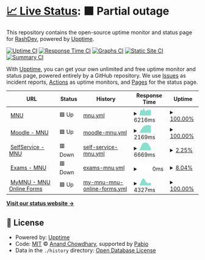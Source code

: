 # [📈 Live Status](https://Rashnan.github.io/mnu-upptime): <!--live status--> **🟧 Partial outage**

This repository contains the open-source uptime monitor and status page for [RashDev](https://Rashnan.github.io/mnu-upptime), powered by [Upptime](https://github.com/upptime/upptime).

[![Uptime CI](https://github.com/Rashnan/mnu-upptime/workflows/Uptime%20CI/badge.svg)](https://github.com/Rashnan/mnu-upptime/actions?query=workflow%3A%22Uptime+CI%22)
[![Response Time CI](https://github.com/Rashnan/mnu-upptime/workflows/Response%20Time%20CI/badge.svg)](https://github.com/Rashnan/mnu-upptime/actions?query=workflow%3A%22Response+Time+CI%22)
[![Graphs CI](https://github.com/Rashnan/mnu-upptime/workflows/Graphs%20CI/badge.svg)](https://github.com/Rashnan/mnu-upptime/actions?query=workflow%3A%22Graphs+CI%22)
[![Static Site CI](https://github.com/Rashnan/mnu-upptime/workflows/Static%20Site%20CI/badge.svg)](https://github.com/Rashnan/mnu-upptime/actions?query=workflow%3A%22Static+Site+CI%22)
[![Summary CI](https://github.com/Rashnan/mnu-upptime/workflows/Summary%20CI/badge.svg)](https://github.com/Rashnan/mnu-upptime/actions?query=workflow%3A%22Summary+CI%22)

With [Upptime](https://upptime.js.org), you can get your own unlimited and free uptime monitor and status page, powered entirely by a GitHub repository. We use [Issues](https://github.com/Rashnan/mnu-upptime/issues) as incident reports, [Actions](https://github.com/Rashnan/mnu-upptime/actions) as uptime monitors, and [Pages](https://Rashnan.github.io/mnu-upptime) for the status page.

<!--start: status pages-->
<!-- This summary is generated by Upptime (https://github.com/upptime/upptime) -->
<!-- Do not edit this manually, your changes will be overwritten -->
<!-- prettier-ignore -->
| URL | Status | History | Response Time | Uptime |
| --- | ------ | ------- | ------------- | ------ |
| <img alt="" src="https://icons.duckduckgo.com/ip3/mnu.edu.mv.ico" height="13"> [MNU](https://mnu.edu.mv) | 🟩 Up | [mnu.yml](https://github.com/Rashnan/mnu-upptime/commits/HEAD/history/mnu.yml) | <details><summary><img alt="Response time graph" src="./graphs/mnu/response-time-week.png" height="20"> 6216ms</summary><br><a href="https://Rashnan.github.io/mnu-upptime/history/mnu"><img alt="Response time 6216" src="https://img.shields.io/endpoint?url=https%3A%2F%2Fraw.githubusercontent.com%2FRashnan%2Fmnu-upptime%2FHEAD%2Fapi%2Fmnu%2Fresponse-time.json"></a><br><a href="https://Rashnan.github.io/mnu-upptime/history/mnu"><img alt="24-hour response time 6216" src="https://img.shields.io/endpoint?url=https%3A%2F%2Fraw.githubusercontent.com%2FRashnan%2Fmnu-upptime%2FHEAD%2Fapi%2Fmnu%2Fresponse-time-day.json"></a><br><a href="https://Rashnan.github.io/mnu-upptime/history/mnu"><img alt="7-day response time 6216" src="https://img.shields.io/endpoint?url=https%3A%2F%2Fraw.githubusercontent.com%2FRashnan%2Fmnu-upptime%2FHEAD%2Fapi%2Fmnu%2Fresponse-time-week.json"></a><br><a href="https://Rashnan.github.io/mnu-upptime/history/mnu"><img alt="30-day response time 6216" src="https://img.shields.io/endpoint?url=https%3A%2F%2Fraw.githubusercontent.com%2FRashnan%2Fmnu-upptime%2FHEAD%2Fapi%2Fmnu%2Fresponse-time-month.json"></a><br><a href="https://Rashnan.github.io/mnu-upptime/history/mnu"><img alt="1-year response time 6216" src="https://img.shields.io/endpoint?url=https%3A%2F%2Fraw.githubusercontent.com%2FRashnan%2Fmnu-upptime%2FHEAD%2Fapi%2Fmnu%2Fresponse-time-year.json"></a></details> | <details><summary><a href="https://Rashnan.github.io/mnu-upptime/history/mnu">100.00%</a></summary><a href="https://Rashnan.github.io/mnu-upptime/history/mnu"><img alt="All-time uptime 100.00%" src="https://img.shields.io/endpoint?url=https%3A%2F%2Fraw.githubusercontent.com%2FRashnan%2Fmnu-upptime%2FHEAD%2Fapi%2Fmnu%2Fuptime.json"></a><br><a href="https://Rashnan.github.io/mnu-upptime/history/mnu"><img alt="24-hour uptime 100.00%" src="https://img.shields.io/endpoint?url=https%3A%2F%2Fraw.githubusercontent.com%2FRashnan%2Fmnu-upptime%2FHEAD%2Fapi%2Fmnu%2Fuptime-day.json"></a><br><a href="https://Rashnan.github.io/mnu-upptime/history/mnu"><img alt="7-day uptime 100.00%" src="https://img.shields.io/endpoint?url=https%3A%2F%2Fraw.githubusercontent.com%2FRashnan%2Fmnu-upptime%2FHEAD%2Fapi%2Fmnu%2Fuptime-week.json"></a><br><a href="https://Rashnan.github.io/mnu-upptime/history/mnu"><img alt="30-day uptime 100.00%" src="https://img.shields.io/endpoint?url=https%3A%2F%2Fraw.githubusercontent.com%2FRashnan%2Fmnu-upptime%2FHEAD%2Fapi%2Fmnu%2Fuptime-month.json"></a><br><a href="https://Rashnan.github.io/mnu-upptime/history/mnu"><img alt="1-year uptime 100.00%" src="https://img.shields.io/endpoint?url=https%3A%2F%2Fraw.githubusercontent.com%2FRashnan%2Fmnu-upptime%2FHEAD%2Fapi%2Fmnu%2Fuptime-year.json"></a></details>
| <img alt="" src="https://icons.duckduckgo.com/ip3/moodle.mnu.edu.mv.ico" height="13"> [Moodle - MNU](https://moodle.mnu.edu.mv) | 🟩 Up | [moodle-mnu.yml](https://github.com/Rashnan/mnu-upptime/commits/HEAD/history/moodle-mnu.yml) | <details><summary><img alt="Response time graph" src="./graphs/moodle-mnu/response-time-week.png" height="20"> 2169ms</summary><br><a href="https://Rashnan.github.io/mnu-upptime/history/moodle-mnu"><img alt="Response time 2169" src="https://img.shields.io/endpoint?url=https%3A%2F%2Fraw.githubusercontent.com%2FRashnan%2Fmnu-upptime%2FHEAD%2Fapi%2Fmoodle-mnu%2Fresponse-time.json"></a><br><a href="https://Rashnan.github.io/mnu-upptime/history/moodle-mnu"><img alt="24-hour response time 2169" src="https://img.shields.io/endpoint?url=https%3A%2F%2Fraw.githubusercontent.com%2FRashnan%2Fmnu-upptime%2FHEAD%2Fapi%2Fmoodle-mnu%2Fresponse-time-day.json"></a><br><a href="https://Rashnan.github.io/mnu-upptime/history/moodle-mnu"><img alt="7-day response time 2169" src="https://img.shields.io/endpoint?url=https%3A%2F%2Fraw.githubusercontent.com%2FRashnan%2Fmnu-upptime%2FHEAD%2Fapi%2Fmoodle-mnu%2Fresponse-time-week.json"></a><br><a href="https://Rashnan.github.io/mnu-upptime/history/moodle-mnu"><img alt="30-day response time 2169" src="https://img.shields.io/endpoint?url=https%3A%2F%2Fraw.githubusercontent.com%2FRashnan%2Fmnu-upptime%2FHEAD%2Fapi%2Fmoodle-mnu%2Fresponse-time-month.json"></a><br><a href="https://Rashnan.github.io/mnu-upptime/history/moodle-mnu"><img alt="1-year response time 2169" src="https://img.shields.io/endpoint?url=https%3A%2F%2Fraw.githubusercontent.com%2FRashnan%2Fmnu-upptime%2FHEAD%2Fapi%2Fmoodle-mnu%2Fresponse-time-year.json"></a></details> | <details><summary><a href="https://Rashnan.github.io/mnu-upptime/history/moodle-mnu">100.00%</a></summary><a href="https://Rashnan.github.io/mnu-upptime/history/moodle-mnu"><img alt="All-time uptime 100.00%" src="https://img.shields.io/endpoint?url=https%3A%2F%2Fraw.githubusercontent.com%2FRashnan%2Fmnu-upptime%2FHEAD%2Fapi%2Fmoodle-mnu%2Fuptime.json"></a><br><a href="https://Rashnan.github.io/mnu-upptime/history/moodle-mnu"><img alt="24-hour uptime 100.00%" src="https://img.shields.io/endpoint?url=https%3A%2F%2Fraw.githubusercontent.com%2FRashnan%2Fmnu-upptime%2FHEAD%2Fapi%2Fmoodle-mnu%2Fuptime-day.json"></a><br><a href="https://Rashnan.github.io/mnu-upptime/history/moodle-mnu"><img alt="7-day uptime 100.00%" src="https://img.shields.io/endpoint?url=https%3A%2F%2Fraw.githubusercontent.com%2FRashnan%2Fmnu-upptime%2FHEAD%2Fapi%2Fmoodle-mnu%2Fuptime-week.json"></a><br><a href="https://Rashnan.github.io/mnu-upptime/history/moodle-mnu"><img alt="30-day uptime 100.00%" src="https://img.shields.io/endpoint?url=https%3A%2F%2Fraw.githubusercontent.com%2FRashnan%2Fmnu-upptime%2FHEAD%2Fapi%2Fmoodle-mnu%2Fuptime-month.json"></a><br><a href="https://Rashnan.github.io/mnu-upptime/history/moodle-mnu"><img alt="1-year uptime 100.00%" src="https://img.shields.io/endpoint?url=https%3A%2F%2Fraw.githubusercontent.com%2FRashnan%2Fmnu-upptime%2FHEAD%2Fapi%2Fmoodle-mnu%2Fuptime-year.json"></a></details>
| <img alt="" src="https://icons.duckduckgo.com/ip3/selfservice.mnu.edu.mv.ico" height="13"> [SelfService - MNU](https://selfservice.mnu.edu.mv) | 🟥 Down | [self-service-mnu.yml](https://github.com/Rashnan/mnu-upptime/commits/HEAD/history/self-service-mnu.yml) | <details><summary><img alt="Response time graph" src="./graphs/self-service-mnu/response-time-week.png" height="20"> 6669ms</summary><br><a href="https://Rashnan.github.io/mnu-upptime/history/self-service-mnu"><img alt="Response time 6669" src="https://img.shields.io/endpoint?url=https%3A%2F%2Fraw.githubusercontent.com%2FRashnan%2Fmnu-upptime%2FHEAD%2Fapi%2Fself-service-mnu%2Fresponse-time.json"></a><br><a href="https://Rashnan.github.io/mnu-upptime/history/self-service-mnu"><img alt="24-hour response time 6669" src="https://img.shields.io/endpoint?url=https%3A%2F%2Fraw.githubusercontent.com%2FRashnan%2Fmnu-upptime%2FHEAD%2Fapi%2Fself-service-mnu%2Fresponse-time-day.json"></a><br><a href="https://Rashnan.github.io/mnu-upptime/history/self-service-mnu"><img alt="7-day response time 6669" src="https://img.shields.io/endpoint?url=https%3A%2F%2Fraw.githubusercontent.com%2FRashnan%2Fmnu-upptime%2FHEAD%2Fapi%2Fself-service-mnu%2Fresponse-time-week.json"></a><br><a href="https://Rashnan.github.io/mnu-upptime/history/self-service-mnu"><img alt="30-day response time 6669" src="https://img.shields.io/endpoint?url=https%3A%2F%2Fraw.githubusercontent.com%2FRashnan%2Fmnu-upptime%2FHEAD%2Fapi%2Fself-service-mnu%2Fresponse-time-month.json"></a><br><a href="https://Rashnan.github.io/mnu-upptime/history/self-service-mnu"><img alt="1-year response time 6669" src="https://img.shields.io/endpoint?url=https%3A%2F%2Fraw.githubusercontent.com%2FRashnan%2Fmnu-upptime%2FHEAD%2Fapi%2Fself-service-mnu%2Fresponse-time-year.json"></a></details> | <details><summary><a href="https://Rashnan.github.io/mnu-upptime/history/self-service-mnu">2.25%</a></summary><a href="https://Rashnan.github.io/mnu-upptime/history/self-service-mnu"><img alt="All-time uptime 2.25%" src="https://img.shields.io/endpoint?url=https%3A%2F%2Fraw.githubusercontent.com%2FRashnan%2Fmnu-upptime%2FHEAD%2Fapi%2Fself-service-mnu%2Fuptime.json"></a><br><a href="https://Rashnan.github.io/mnu-upptime/history/self-service-mnu"><img alt="24-hour uptime 2.25%" src="https://img.shields.io/endpoint?url=https%3A%2F%2Fraw.githubusercontent.com%2FRashnan%2Fmnu-upptime%2FHEAD%2Fapi%2Fself-service-mnu%2Fuptime-day.json"></a><br><a href="https://Rashnan.github.io/mnu-upptime/history/self-service-mnu"><img alt="7-day uptime 2.25%" src="https://img.shields.io/endpoint?url=https%3A%2F%2Fraw.githubusercontent.com%2FRashnan%2Fmnu-upptime%2FHEAD%2Fapi%2Fself-service-mnu%2Fuptime-week.json"></a><br><a href="https://Rashnan.github.io/mnu-upptime/history/self-service-mnu"><img alt="30-day uptime 2.25%" src="https://img.shields.io/endpoint?url=https%3A%2F%2Fraw.githubusercontent.com%2FRashnan%2Fmnu-upptime%2FHEAD%2Fapi%2Fself-service-mnu%2Fuptime-month.json"></a><br><a href="https://Rashnan.github.io/mnu-upptime/history/self-service-mnu"><img alt="1-year uptime 2.25%" src="https://img.shields.io/endpoint?url=https%3A%2F%2Fraw.githubusercontent.com%2FRashnan%2Fmnu-upptime%2FHEAD%2Fapi%2Fself-service-mnu%2Fuptime-year.json"></a></details>
| <img alt="" src="https://icons.duckduckgo.com/ip3/exam.mnu.edu.mv.ico" height="13"> [Exams - MNU](https://exam.mnu.edu.mv) | 🟥 Down | [exams-mnu.yml](https://github.com/Rashnan/mnu-upptime/commits/HEAD/history/exams-mnu.yml) | <details><summary><img alt="Response time graph" src="./graphs/exams-mnu/response-time-week.png" height="20"> 0ms</summary><br><a href="https://Rashnan.github.io/mnu-upptime/history/exams-mnu"><img alt="Response time 0" src="https://img.shields.io/endpoint?url=https%3A%2F%2Fraw.githubusercontent.com%2FRashnan%2Fmnu-upptime%2FHEAD%2Fapi%2Fexams-mnu%2Fresponse-time.json"></a><br><a href="https://Rashnan.github.io/mnu-upptime/history/exams-mnu"><img alt="24-hour response time 0" src="https://img.shields.io/endpoint?url=https%3A%2F%2Fraw.githubusercontent.com%2FRashnan%2Fmnu-upptime%2FHEAD%2Fapi%2Fexams-mnu%2Fresponse-time-day.json"></a><br><a href="https://Rashnan.github.io/mnu-upptime/history/exams-mnu"><img alt="7-day response time 0" src="https://img.shields.io/endpoint?url=https%3A%2F%2Fraw.githubusercontent.com%2FRashnan%2Fmnu-upptime%2FHEAD%2Fapi%2Fexams-mnu%2Fresponse-time-week.json"></a><br><a href="https://Rashnan.github.io/mnu-upptime/history/exams-mnu"><img alt="30-day response time 0" src="https://img.shields.io/endpoint?url=https%3A%2F%2Fraw.githubusercontent.com%2FRashnan%2Fmnu-upptime%2FHEAD%2Fapi%2Fexams-mnu%2Fresponse-time-month.json"></a><br><a href="https://Rashnan.github.io/mnu-upptime/history/exams-mnu"><img alt="1-year response time 0" src="https://img.shields.io/endpoint?url=https%3A%2F%2Fraw.githubusercontent.com%2FRashnan%2Fmnu-upptime%2FHEAD%2Fapi%2Fexams-mnu%2Fresponse-time-year.json"></a></details> | <details><summary><a href="https://Rashnan.github.io/mnu-upptime/history/exams-mnu">8.04%</a></summary><a href="https://Rashnan.github.io/mnu-upptime/history/exams-mnu"><img alt="All-time uptime 8.04%" src="https://img.shields.io/endpoint?url=https%3A%2F%2Fraw.githubusercontent.com%2FRashnan%2Fmnu-upptime%2FHEAD%2Fapi%2Fexams-mnu%2Fuptime.json"></a><br><a href="https://Rashnan.github.io/mnu-upptime/history/exams-mnu"><img alt="24-hour uptime 8.04%" src="https://img.shields.io/endpoint?url=https%3A%2F%2Fraw.githubusercontent.com%2FRashnan%2Fmnu-upptime%2FHEAD%2Fapi%2Fexams-mnu%2Fuptime-day.json"></a><br><a href="https://Rashnan.github.io/mnu-upptime/history/exams-mnu"><img alt="7-day uptime 8.04%" src="https://img.shields.io/endpoint?url=https%3A%2F%2Fraw.githubusercontent.com%2FRashnan%2Fmnu-upptime%2FHEAD%2Fapi%2Fexams-mnu%2Fuptime-week.json"></a><br><a href="https://Rashnan.github.io/mnu-upptime/history/exams-mnu"><img alt="30-day uptime 8.04%" src="https://img.shields.io/endpoint?url=https%3A%2F%2Fraw.githubusercontent.com%2FRashnan%2Fmnu-upptime%2FHEAD%2Fapi%2Fexams-mnu%2Fuptime-month.json"></a><br><a href="https://Rashnan.github.io/mnu-upptime/history/exams-mnu"><img alt="1-year uptime 8.04%" src="https://img.shields.io/endpoint?url=https%3A%2F%2Fraw.githubusercontent.com%2FRashnan%2Fmnu-upptime%2FHEAD%2Fapi%2Fexams-mnu%2Fuptime-year.json"></a></details>
| <img alt="" src="https://icons.duckduckgo.com/ip3/my.mnu.edu.mv.ico" height="13"> [MyMNU - MNU Online Forms](https://my.mnu.edu.mv) | 🟩 Up | [my-mnu-mnu-online-forms.yml](https://github.com/Rashnan/mnu-upptime/commits/HEAD/history/my-mnu-mnu-online-forms.yml) | <details><summary><img alt="Response time graph" src="./graphs/my-mnu-mnu-online-forms/response-time-week.png" height="20"> 4327ms</summary><br><a href="https://Rashnan.github.io/mnu-upptime/history/my-mnu-mnu-online-forms"><img alt="Response time 4327" src="https://img.shields.io/endpoint?url=https%3A%2F%2Fraw.githubusercontent.com%2FRashnan%2Fmnu-upptime%2FHEAD%2Fapi%2Fmy-mnu-mnu-online-forms%2Fresponse-time.json"></a><br><a href="https://Rashnan.github.io/mnu-upptime/history/my-mnu-mnu-online-forms"><img alt="24-hour response time 4327" src="https://img.shields.io/endpoint?url=https%3A%2F%2Fraw.githubusercontent.com%2FRashnan%2Fmnu-upptime%2FHEAD%2Fapi%2Fmy-mnu-mnu-online-forms%2Fresponse-time-day.json"></a><br><a href="https://Rashnan.github.io/mnu-upptime/history/my-mnu-mnu-online-forms"><img alt="7-day response time 4327" src="https://img.shields.io/endpoint?url=https%3A%2F%2Fraw.githubusercontent.com%2FRashnan%2Fmnu-upptime%2FHEAD%2Fapi%2Fmy-mnu-mnu-online-forms%2Fresponse-time-week.json"></a><br><a href="https://Rashnan.github.io/mnu-upptime/history/my-mnu-mnu-online-forms"><img alt="30-day response time 4327" src="https://img.shields.io/endpoint?url=https%3A%2F%2Fraw.githubusercontent.com%2FRashnan%2Fmnu-upptime%2FHEAD%2Fapi%2Fmy-mnu-mnu-online-forms%2Fresponse-time-month.json"></a><br><a href="https://Rashnan.github.io/mnu-upptime/history/my-mnu-mnu-online-forms"><img alt="1-year response time 4327" src="https://img.shields.io/endpoint?url=https%3A%2F%2Fraw.githubusercontent.com%2FRashnan%2Fmnu-upptime%2FHEAD%2Fapi%2Fmy-mnu-mnu-online-forms%2Fresponse-time-year.json"></a></details> | <details><summary><a href="https://Rashnan.github.io/mnu-upptime/history/my-mnu-mnu-online-forms">100.00%</a></summary><a href="https://Rashnan.github.io/mnu-upptime/history/my-mnu-mnu-online-forms"><img alt="All-time uptime 100.00%" src="https://img.shields.io/endpoint?url=https%3A%2F%2Fraw.githubusercontent.com%2FRashnan%2Fmnu-upptime%2FHEAD%2Fapi%2Fmy-mnu-mnu-online-forms%2Fuptime.json"></a><br><a href="https://Rashnan.github.io/mnu-upptime/history/my-mnu-mnu-online-forms"><img alt="24-hour uptime 100.00%" src="https://img.shields.io/endpoint?url=https%3A%2F%2Fraw.githubusercontent.com%2FRashnan%2Fmnu-upptime%2FHEAD%2Fapi%2Fmy-mnu-mnu-online-forms%2Fuptime-day.json"></a><br><a href="https://Rashnan.github.io/mnu-upptime/history/my-mnu-mnu-online-forms"><img alt="7-day uptime 100.00%" src="https://img.shields.io/endpoint?url=https%3A%2F%2Fraw.githubusercontent.com%2FRashnan%2Fmnu-upptime%2FHEAD%2Fapi%2Fmy-mnu-mnu-online-forms%2Fuptime-week.json"></a><br><a href="https://Rashnan.github.io/mnu-upptime/history/my-mnu-mnu-online-forms"><img alt="30-day uptime 100.00%" src="https://img.shields.io/endpoint?url=https%3A%2F%2Fraw.githubusercontent.com%2FRashnan%2Fmnu-upptime%2FHEAD%2Fapi%2Fmy-mnu-mnu-online-forms%2Fuptime-month.json"></a><br><a href="https://Rashnan.github.io/mnu-upptime/history/my-mnu-mnu-online-forms"><img alt="1-year uptime 100.00%" src="https://img.shields.io/endpoint?url=https%3A%2F%2Fraw.githubusercontent.com%2FRashnan%2Fmnu-upptime%2FHEAD%2Fapi%2Fmy-mnu-mnu-online-forms%2Fuptime-year.json"></a></details>

<!--end: status pages-->

[**Visit our status website →**](https://Rashnan.github.io/mnu-upptime)

## 📄 License

- Powered by: [Upptime](https://github.com/upptime/upptime)
- Code: [MIT](./LICENSE) © [Anand Chowdhary](https://anandchowdhary.com), supported by [Pabio](https://pabio.com)
- Data in the `./history` directory: [Open Database License](https://opendatacommons.org/licenses/odbl/1-0/)

